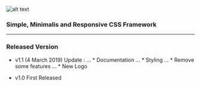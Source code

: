 ![alt text](https://fedoracss.github.io/dist/fedoracss-logo-lg.png "New Fedoracss Logo")
### Simple, Minimalis and Responsive CSS Framework
***
### Released Version
* v1.1 (4 March 2019)
Update :
... * Documentation
... * Styling
... * Remove some features
... * New Logo

* v1.0
First Released
